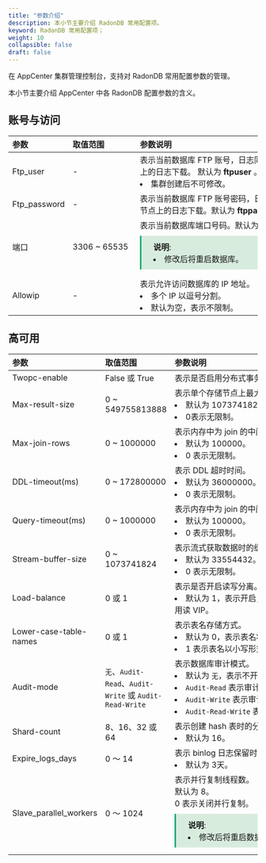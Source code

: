 ```yaml
---
title: "参数介绍"
description: 本小节主要介绍 RadonDB 常用配置项。 
keyword: RadonDB 常用配置项；
weight: 10
collapsible: false
draft: false
---
```




在 AppCenter 集群管理控制台，支持对 RadonDB 常用配置参数的管理。

本小节主要介绍 AppCenter 中各 RadonDB 配置参数的含义。


## 账号与访问

|<span style="display:inline-block;width:80px">参数</span> |<span style="display:inline-block;width:120px">取值范围</span>|<span style="display:inline-block;width:420px">参数说明</span>|
|:----|:----|:----|
|   Ftp_user    |  -       |   表示当前数据库 FTP 账号，日志同步后可用于该账号节点上的日志下载。 默认为 **ftpuser** 。<li>集群创建后不可修改。  |
|   Ftp_password    |  -       |   表示当前数据库 FTP 账号密码，日志同步后可用于该账号节点上的日志下载。默认为 **ftppassword** 。  |
|   端口    |  3306 ~ 65535       |   表示当前数据库端口号码。默认为 3306。 <span style="display: block; background-color: #D8ECDE; padding: 10px 24px; margin: 10px 0; border-left: 3px solid #00a971;"><b>说明</b>: <li>修改后将重启数据库。</li></span> |
|   Allowip      |  -       |   表示允许访问数据库的 IP 地址。<li>多个 IP 以逗号分割。<li>默认为空，表示不限制。  |

## 高可用

|<span style="display:inline-block;width:80px">参数</span> |<span style="display:inline-block;width:120px">取值范围</span>|<span style="display:inline-block;width:420px">参数说明</span>|
|:----|:----|:----|
|   Twopc-enable  |       False 或 True  |  表示是否启用分布式事务。默认为 True，表示开启。 |
|   Max-result-size  |     0 ~ 549755813888  |  表示单个存储节点上最大结果集的大小，单位为 Byte。<li>默认为 1073741824。<li>0表示无限制。|
|   Max-join-rows      |  0 ~ 1000000    |   表示内存中为 join 的中间结果保留的最大行数。<li>默认为 100000。<li> 0 表示无限制。  |
|   DDL-timeout(ms)   |    0 ~ 172800000  |   表示 DDL 超时时间。<li>默认为 36000000。<li> 0 表示无限制。 |
|   Query-timeout(ms)     |  0 ~ 1000000    |   表示内存中为 join 的中间结果保留的最大行数。<li>默认为 100000。<li> 0 表示无限制。  |
|   Stream-buffer-size  |    0 ~ 1073741824  |   表示流式获取数据时的缓冲区大小，单位为 Byte。<li>默认为 33554432。<li> 0 表示无限制。 |
|   Load-balance     |  0 或 1    |   表示是否开启读写分离。<li>默认为 1，表示开启，读请求会路由到存储节点的高可用读 VIP。  |
|   Lower-case-table-names  |    0 或 1  |   表示表名存储方式。<li>默认为 0，表示表名将按指定存储且区分大小写。<li> 1 表示表名以小写形式存储，并且不区分大小写。 |
|   Audit-mode  |    `无`、`Audit-Read`、`Audit-Write` 或 `Audit-Read-Write`  |   表示数据库审计模式。<li>默认为 `无`，表示不开启审计<li>`Audit-Read` 表示审计读。<li>`Audit-Write` 表示审计写。<li>`Audit-Read-Write` 表示审计读和写。 |
|   Shard-count     |  8、16、32 或 64   |   表示创建 hash 表时的分表数量。<li>默认为 16。  |
|   Expire_logs_days  |    0 ～ 14  |   表示 binlog 日志保留时间，单位为天。<li>默认为 3天。 |
|   Slave_parallel_workers  |    0 ～ 1024  |   表示并行复制线程数。<br>默认为 8。<br> 0 表示关闭并行复制。<span style="display: block; background-color: #D8ECDE; padding: 10px 24px; margin: 10px 0; border-left: 3px solid #00a971;"><b>说明</b>: <li>修改后将重启数据库。</li></span> |
